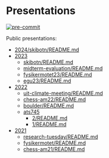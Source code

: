 # Presentations

[![pre-commit](https://img.shields.io/badge/pre--commit-enabled-brightgreen?logo=pre-commit&logoColor=white)](https://github.com/pre-commit/pre-commit)

Public presentations:

- [2024/skibotn/README.md](./2024/skibotn/README.md)
- [2023](./2023)
  - [skibotn/README.md](./2023/skibotn/README.md)
  - [midterm-evaluation/README.md](./2023/midterm-evaluation/README.md)
  - [fysikermotet23/README.md](./2023/fysikermotet23/README.md)
  - [egu23/README.md](./2023/egu23/README.md)
- [2022](./2022)
  - [uit-climate-meeting/README.md](./2022/uit-climate-meeting/README.md)
  - [chess-am22/README.md](./2022/chess-am22/README.md)
  - [boulder/README.md](./2022/boulder/README.md)
  - [ats745](./2022/ats745)
    - [2/README.md](./2022/ats745/2/README.md)
    - [1/README.md](./2022/ats745/1/README.md)
- [2021](./2021)
  - [research-tuesday/README.md](./2021/research-tuesday/README.md)
  - [fysikermotet/README.md](./2021/fysikermotet/README.md)
  - [chess-am21/README.md](./2021/chess-am21/README.md)
